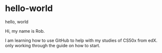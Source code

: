 # hello-world
hello, world

Hi, my name is Rob.

I am learning how to use GitHub to help with my studies of CS50x from edX.
only working through the guide on how to start.

